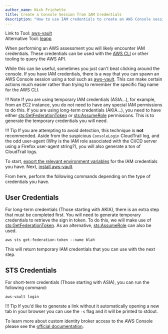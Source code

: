 ```yaml
---
author_name: Nick Frichette
title: Create a Console Session from IAM Credentials
description: "How to use IAM credentials to create an AWS Console session."
---
```


Link to Tool: [aws-vault](https://github.com/99designs/aws-vault)  
Alternative Tool: [leapp](https://github.com/Noovolari/leapp)

When performing an AWS assessment you will likely encounter IAM credentials. These credentials can be used with the [AWS CLI](/aws/general-knowledge/using_stolen_iam_credentials/#working-with-the-keys) or other tooling to query the AWS API. 

While this can be useful, sometimes you just can't beat clicking around the console. If you have IAM credentials, there is a way that you can spawn an AWS Console session using a tool such as [aws-vault](https://github.com/99designs/aws-vault). This can make certain actions much easier rather than trying to remember the specific flag name for the AWS CLI.

!!! Note
    If you are using temporary IAM credentials (ASIA...), for example, from an EC2 instance, you do not need to have any special IAM permissions to do this. If you are using long-term credentials (AKIA...), you need to have either [sts:GetFederationToken](https://awscli.amazonaws.com/v2/documentation/api/latest/reference/sts/get-federation-token.html) or [sts:AssumeRole](https://awscli.amazonaws.com/v2/documentation/api/latest/reference/sts/assume-role.html) permissions. This is to generate the temporary credentials you will need.

!!! Tip
    If you are attempting to avoid detection, this technique is **not** recommended. Aside from the suspicious `ConsoleLogin` CloudTrail log, and the odd user-agent (Why is the IAM role associated with the CI/CD server using a Firefox user-agent string?), you will also generate a ton of CloudTrail logs.

To start, [export the relevant environment variables](/aws/general-knowledge/using_stolen_iam_credentials/#working-with-the-keys) for the IAM credentials you have. Next, [install aws-vault](https://github.com/99designs/aws-vault#installing).

From here, perform the following commands depending on the type of credentials you have.

## User Credentials

For long-term credentials (Those starting with AKIA), there is an extra step that must be completed first. You will need to generate temporary credentials to retrieve the sign in token. To do this, we will make use of [sts:GetFederationToken](https://awscli.amazonaws.com/v2/documentation/api/latest/reference/sts/get-federation-token.html). As an alternative, [sts:AssumeRole](https://awscli.amazonaws.com/v2/documentation/api/latest/reference/sts/assume-role.html) can also be used.

```
aws sts get-federation-token --name blah
```

This will return temporary IAM credentials that you can use with the next step.

## STS Credentials

For short-term credentials (Those starting with ASIA), you can run the following command:

```
aws-vault login
```

!!! Tip
    If you'd like to generate a link without it automatically opening a new tab in your browser you can use the `-s` flag and it will be printed to stdout.

To learn more about custom identity broker access to the AWS Console please see the [official documentation](https://docs.aws.amazon.com/IAM/latest/UserGuide/id_roles_providers_enable-console-custom-url.html).